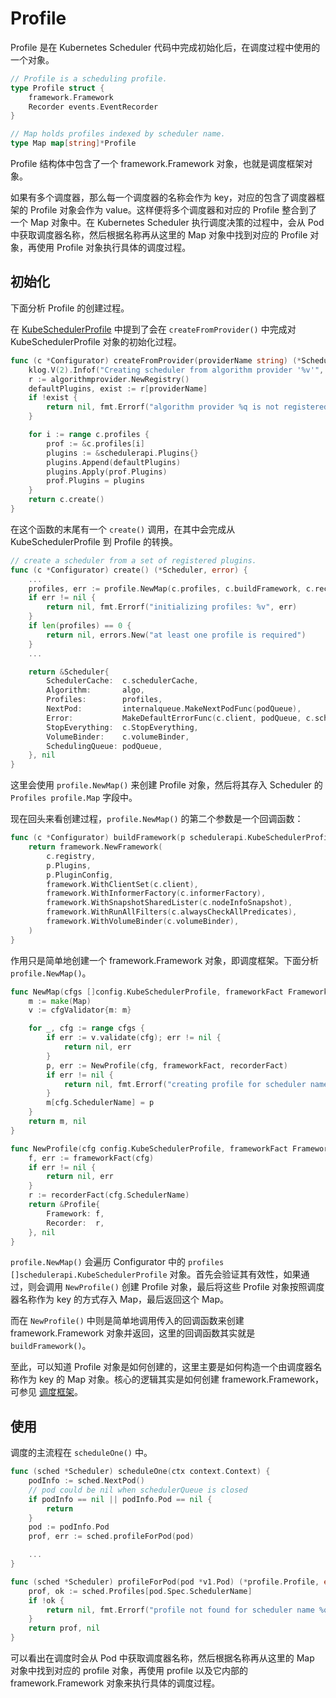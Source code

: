 # Profile #

Profile 是在 Kubernetes Scheduler 代码中完成初始化后，在调度过程中使用的一个对象。

``` go
// Profile is a scheduling profile.
type Profile struct {
	framework.Framework
	Recorder events.EventRecorder
}

// Map holds profiles indexed by scheduler name.
type Map map[string]*Profile
```

Profile 结构体中包含了一个 framework.Framework 对象，也就是调度框架对象。

如果有多个调度器，那么每一个调度器的名称会作为 key，对应的包含了调度器框架的 Profile 对象会作为 value。这样便将多个调度器和对应的 Profile 整合到了一个 Map 对象中。在 Kubernetes Scheduler 执行调度决策的过程中，会从 Pod 中获取调度器名称，然后根据名称再从这里的 Map 对象中找到对应的 Profile 对象，再使用 Profile 对象执行具体的调度过程。

## 初始化 ##

下面分析 Profile 的创建过程。

在 [KubeSchedulerProfile](kube-scheduler-profile.md) 中提到了会在 `createFromProvider()` 中完成对 KubeSchedulerProfile 对象的初始化过程。

``` go
func (c *Configurator) createFromProvider(providerName string) (*Scheduler, error) {
	klog.V(2).Infof("Creating scheduler from algorithm provider '%v'", providerName)
	r := algorithmprovider.NewRegistry()
	defaultPlugins, exist := r[providerName]
	if !exist {
		return nil, fmt.Errorf("algorithm provider %q is not registered", providerName)
	}

	for i := range c.profiles {
		prof := &c.profiles[i]
		plugins := &schedulerapi.Plugins{}
		plugins.Append(defaultPlugins)
		plugins.Apply(prof.Plugins)
		prof.Plugins = plugins
	}
	return c.create()
}
```

在这个函数的末尾有一个 `create()` 调用，在其中会完成从 KubeSchedulerProfile 到 Profile 的转换。

``` go
// create a scheduler from a set of registered plugins.
func (c *Configurator) create() (*Scheduler, error) {
    ...
	profiles, err := profile.NewMap(c.profiles, c.buildFramework, c.recorderFactory)
	if err != nil {
		return nil, fmt.Errorf("initializing profiles: %v", err)
	}
	if len(profiles) == 0 {
		return nil, errors.New("at least one profile is required")
	}
    ...

	return &Scheduler{
		SchedulerCache:  c.schedulerCache,
		Algorithm:       algo,
		Profiles:        profiles,
		NextPod:         internalqueue.MakeNextPodFunc(podQueue),
		Error:           MakeDefaultErrorFunc(c.client, podQueue, c.schedulerCache),
		StopEverything:  c.StopEverything,
		VolumeBinder:    c.volumeBinder,
		SchedulingQueue: podQueue,
	}, nil
}
```

这里会使用 `profile.NewMap()` 来创建 Profile 对象，然后将其存入 Scheduler 的 `Profiles profile.Map` 字段中。

现在回头来看创建过程，`profile.NewMap()` 的第二个参数是一个回调函数：

``` go
func (c *Configurator) buildFramework(p schedulerapi.KubeSchedulerProfile) (framework.Framework, error) {
	return framework.NewFramework(
		c.registry,
		p.Plugins,
		p.PluginConfig,
		framework.WithClientSet(c.client),
		framework.WithInformerFactory(c.informerFactory),
		framework.WithSnapshotSharedLister(c.nodeInfoSnapshot),
		framework.WithRunAllFilters(c.alwaysCheckAllPredicates),
		framework.WithVolumeBinder(c.volumeBinder),
	)
}
```

作用只是简单地创建一个 framework.Framework 对象，即调度框架。下面分析 `profile.NewMap()`。

``` go
func NewMap(cfgs []config.KubeSchedulerProfile, frameworkFact FrameworkFactory, recorderFact RecorderFactory) (Map, error) {
	m := make(Map)
	v := cfgValidator{m: m}

	for _, cfg := range cfgs {
		if err := v.validate(cfg); err != nil {
			return nil, err
		}
		p, err := NewProfile(cfg, frameworkFact, recorderFact)
		if err != nil {
			return nil, fmt.Errorf("creating profile for scheduler name %s: %v", cfg.SchedulerName, err)
		}
		m[cfg.SchedulerName] = p
	}
	return m, nil
}

func NewProfile(cfg config.KubeSchedulerProfile, frameworkFact FrameworkFactory, recorderFact RecorderFactory) (*Profile, error) {
	f, err := frameworkFact(cfg)
	if err != nil {
		return nil, err
	}
	r := recorderFact(cfg.SchedulerName)
	return &Profile{
		Framework: f,
		Recorder:  r,
	}, nil
}
```

`profile.NewMap()` 会遍历 Configurator 中的 `profiles []schedulerapi.KubeSchedulerProfile` 对象。首先会验证其有效性，如果通过，则会调用 `NewProfile()` 创建 Profile 对象，最后将这些 Profile 对象按照调度器名称作为 key 的方式存入 Map，最后返回这个 Map。

而在 `NewProfile()` 中则是简单地调用传入的回调函数来创建 framework.Framework 对象并返回，这里的回调函数其实就是 `buildFramework()`。

至此，可以知道 Profile 对象是如何创建的，这里主要是如何构造一个由调度器名称作为 key 的 Map 对象。核心的逻辑其实是如何创建 framework.Framework，可参见 [调度框架](./framework.md)。

## 使用 ##

调度的主流程在 `scheduleOne()` 中。

``` go
func (sched *Scheduler) scheduleOne(ctx context.Context) {
	podInfo := sched.NextPod()
	// pod could be nil when schedulerQueue is closed
	if podInfo == nil || podInfo.Pod == nil {
		return
	}
	pod := podInfo.Pod
	prof, err := sched.profileForPod(pod)

    ...
}
```

``` go
func (sched *Scheduler) profileForPod(pod *v1.Pod) (*profile.Profile, error) {
	prof, ok := sched.Profiles[pod.Spec.SchedulerName]
	if !ok {
		return nil, fmt.Errorf("profile not found for scheduler name %q", pod.Spec.SchedulerName)
	}
	return prof, nil
}
```

可以看出在调度时会从 Pod 中获取调度器名称，然后根据名称再从这里的 Map 对象中找到对应的 profile 对象，再使用 profile 以及它内部的 framework.Framework 对象来执行具体的调度过程。
